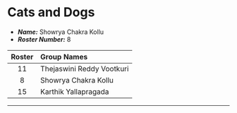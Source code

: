 Cats and Dogs
==============================

- ***Name:*** Showrya Chakra Kollu
- ***Roster Number:*** 8

|   Roster   |Group Names |
|:----:      |:------------------|
|    11       |   Thejaswini Reddy Vootkuri                |
|    8       |     Showrya Chakra Kollu              |
|    15       |         Karthik Yallapragada          |

----

